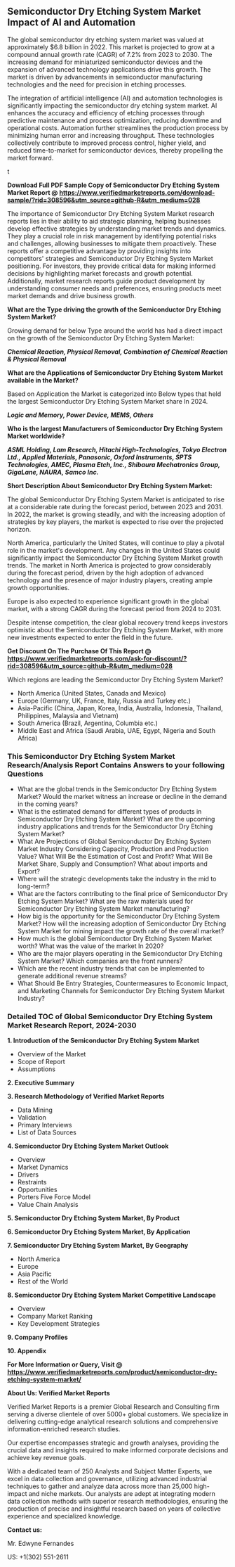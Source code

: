 <h2>Semiconductor Dry Etching System Market Impact of AI and Automation</h2><p>The global semiconductor dry etching system market was valued at approximately $6.8 billion in 2022. This market is projected to grow at a compound annual growth rate (CAGR) of 7.2% from 2023 to 2030. The increasing demand for miniaturized semiconductor devices and the expansion of advanced technology applications drive this growth. The market is driven by advancements in semiconductor manufacturing technologies and the need for precision in etching processes.</p><p>The integration of artificial intelligence (AI) and automation technologies is significantly impacting the semiconductor dry etching system market. AI enhances the accuracy and efficiency of etching processes through predictive maintenance and process optimization, reducing downtime and operational costs. Automation further streamlines the production process by minimizing human error and increasing throughput. These technologies collectively contribute to improved process control, higher yield, and reduced time-to-market for semiconductor devices, thereby propelling the market forward.</p>t</p><p id="" class=""><strong>Download Full PDF Sample Copy of Semiconductor Dry Etching System Market Report @ <a href="https://www.verifiedmarketreports.com/download-sample/?rid=308596&utm_source=github-R&utm_medium=028" target="_blank">https://www.verifiedmarketreports.com/download-sample/?rid=308596&utm_source=github-R&utm_medium=028</a></strong></p><p>The importance of&nbsp;Semiconductor Dry Etching System Market research reports lies in their ability to aid strategic planning, helping businesses develop effective strategies by understanding market trends and dynamics. They play a crucial role in risk management by identifying potential risks and challenges, allowing businesses to mitigate them proactively. These reports offer a competitive advantage by providing insights into competitors' strategies and Semiconductor Dry Etching System Market positioning. For investors, they provide critical data for making informed decisions by highlighting market forecasts and growth potential. Additionally, market research reports guide product development by understanding consumer needs and preferences, ensuring products meet market demands and drive business growth.</p><p><strong>What are the&nbsp;Type driving the growth of the Semiconductor Dry Etching System Market?</strong></p><p id="" class="">Growing demand for below Type around the world has had a direct impact on the growth of the Semiconductor Dry Etching System Market:</p><em><strong>Chemical Reaction, Physical Removal, Combination of Chemical Reaction & Physical Removal</strong></em></p><strong>What are the&nbsp;Applications&nbsp;of Semiconductor Dry Etching System Market available in the Market?</strong></p><p id="" class="">Based on Application the Market is categorized into Below types that held the largest Semiconductor Dry Etching System Market share In 2024.</p><em><strong>Logic and Memory, Power Device, MEMS, Others</strong></em></p><strong>Who is the largest Manufacturers of Semiconductor Dry Etching System Market worldwide?</strong></p><p><em><strong>ASML Holding, Lam Research, Hitachi High-Technologies, Tokyo Electron Ltd., Applied Materials, Panasonic, Oxford Instruments, SPTS Technologies, AMEC, Plasma Etch, Inc., Shibaura Mechatronics Group, GigaLane, NAURA, Samco Inc.</strong></em></p><p id="" class=""><strong>Short Description About Semiconductor Dry Etching System Market:</strong></p><p>The global Semiconductor Dry Etching System Market is anticipated to rise at a considerable rate during the forecast period, between 2023 and 2031. In 2022, the market is growing steadily, and with the increasing adoption of strategies by key players, the market is expected to rise over the projected horizon.</p><p>North America, particularly the United States, will continue to play a pivotal role in the market's development. Any changes in the United States could significantly impact the Semiconductor Dry Etching System Market growth trends. The market in North America is projected to grow considerably during the forecast period, driven by the high adoption of advanced technology and the presence of major industry players, creating ample growth opportunities.</p><p>Europe is also expected to experience significant growth in the global market, with a strong CAGR during the forecast period from 2024 to 2031.</p><p>Despite intense competition, the clear global recovery trend keeps investors optimistic about the Semiconductor Dry Etching System Market, with more new investments expected to enter the field in the future.</p><p id="" class=""><strong>Get Discount On The Purchase Of This Report @ <a href="https://www.verifiedmarketreports.com/ask-for-discount/?rid=308596&utm_source=github-R&utm_medium=028" target="_blank">https://www.verifiedmarketreports.com/ask-for-discount/?rid=308596&utm_source=github-R&utm_medium=028</a></strong></p>Which regions are leading the Semiconductor Dry Etching System Market?</p><ul><li>North America (United States, Canada and Mexico)</li><li>Europe (Germany, UK, France, Italy, Russia and Turkey etc.)</li><li>Asia-Pacific (China, Japan, Korea, India, Australia, Indonesia, Thailand, Philippines, Malaysia and Vietnam)</li><li>South America (Brazil, Argentina, Columbia etc.)</li><li>Middle East and Africa (Saudi Arabia, UAE, Egypt, Nigeria and South Africa)</li></ul><h3 id="" class="">This Semiconductor Dry Etching System Market Research/Analysis Report Contains Answers to your following Questions</h3><ul><li>What are the global trends in the Semiconductor Dry Etching System Market? Would the market witness an increase or decline in the demand in the coming years?</li><li>What is the estimated demand for different types of products in Semiconductor Dry Etching System Market? What are the upcoming industry applications and trends for the Semiconductor Dry Etching System Market?</li><li>What Are Projections of Global Semiconductor Dry Etching System Market Industry Considering Capacity, Production and Production Value? What Will Be the Estimation of Cost and Profit? What Will Be Market Share, Supply and Consumption? What about imports and Export?</li><li>Where will the strategic developments take the industry in the mid to long-term?</li><li>What are the factors contributing to the final price of Semiconductor Dry Etching System Market? What are the raw materials used for Semiconductor Dry Etching System Market manufacturing?</li><li>How big is the opportunity for the Semiconductor Dry Etching System Market? How will the increasing adoption of Semiconductor Dry Etching System Market for mining impact the growth rate of the overall market?</li><li>How much is the global Semiconductor Dry Etching System Market worth? What was the value of the market In 2020?</li><li>Who are the major players operating in the Semiconductor Dry Etching System Market? Which companies are the front runners?</li><li>Which are the recent industry trends that can be implemented to generate additional revenue streams?</li><li>What Should Be Entry Strategies, Countermeasures to Economic Impact, and Marketing Channels for Semiconductor Dry Etching System Market Industry?</li></ul><h3 id="" class="">Detailed TOC of Global Semiconductor Dry Etching System Market Research Report, 2024-2030</h3><p id="" class=""><strong>1. Introduction of the Semiconductor Dry Etching System Market</strong></p><ul><li>Overview of the Market</li><li>Scope of Report</li><li>Assumptions</li></ul><p id="" class=""><strong>2. Executive Summary</strong></p><p id="" class=""><strong>3. Research Methodology of Verified Market Reports</strong></p><ul><li>Data Mining</li><li>Validation</li><li>Primary Interviews</li><li>List of Data Sources</li></ul><p id="" class=""><strong>4. Semiconductor Dry Etching System Market Outlook</strong></p><ul><li>Overview</li><li>Market Dynamics</li><li>Drivers</li><li>Restraints</li><li>Opportunities</li><li>Porters Five Force Model</li><li>Value Chain Analysis</li></ul><p id="" class=""><strong>5. Semiconductor Dry Etching System Market, By Product</strong></p><p id="" class=""><strong>6. Semiconductor Dry Etching System Market, By Application</strong></p><p id="" class=""><strong>7. Semiconductor Dry Etching System Market, By Geography</strong></p><ul><li>North America</li><li>Europe</li><li>Asia Pacific</li><li>Rest of the World</li></ul><p id="" class=""><strong>8. Semiconductor Dry Etching System Market Competitive Landscape</strong></p><ul><li>Overview</li><li>Company Market Ranking</li><li>Key Development Strategies</li></ul><p id="" class=""><strong>9. Company Profiles</strong></p><p id="" class=""><strong>10. Appendix</strong></p><p id="" class=""><strong>For More Information or Query, Visit @ <a href="https://www.verifiedmarketreports.com/product/semiconductor-dry-etching-system-market/" target="_blank">https://www.verifiedmarketreports.com/product/semiconductor-dry-etching-system-market/</a></strong></p><p id="" class=""><strong>About Us: Verified Market Reports</strong></p><p id="" class="">Verified Market Reports is a premier Global Research and Consulting firm serving a diverse clientele of over 5000+ global customers. We specialize in delivering cutting-edge analytical research solutions and comprehensive information-enriched research studies.</p><p id="" class="">Our expertise encompasses strategic and growth analyses, providing the crucial data and insights required to make informed corporate decisions and achieve key revenue goals.</p><p id="" class="">With a dedicated team of 250 Analysts and Subject Matter Experts, we excel in data collection and governance, utilizing advanced industrial techniques to gather and analyze data across more than 25,000 high-impact and niche markets. Our analysts are adept at integrating modern data collection methods with superior research methodologies, ensuring the production of precise and insightful research based on years of collective experience and specialized knowledge.</p><p id="" class=""><strong>Contact us:</strong></p><p id="" class="">Mr. Edwyne Fernandes</p><p id="" class="">US: +1(302) 551-2611</p>